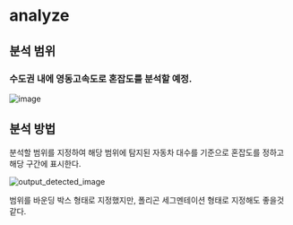# analyze

## 분석 범위

### 수도권 내에 영동고속도로 혼잡도를 분석할 예정.

![image](https://github.com/user-attachments/assets/63b2d063-5389-41df-8ba8-ee9925d819da)

## 분석 방법

분석할 범위를 지정하여 해당 범위에 탐지된 자동차 대수를 기준으로 혼잡도를 정하고 해당 구간에 표시한다.

![output_detected_image](https://github.com/user-attachments/assets/1db13492-7716-4885-9275-ad1d8265b710)

범위를 바운딩 박스 형태로 지정했지만, 폴리곤 세그멘테이션 형태로 지정해도 좋을것 같다.
